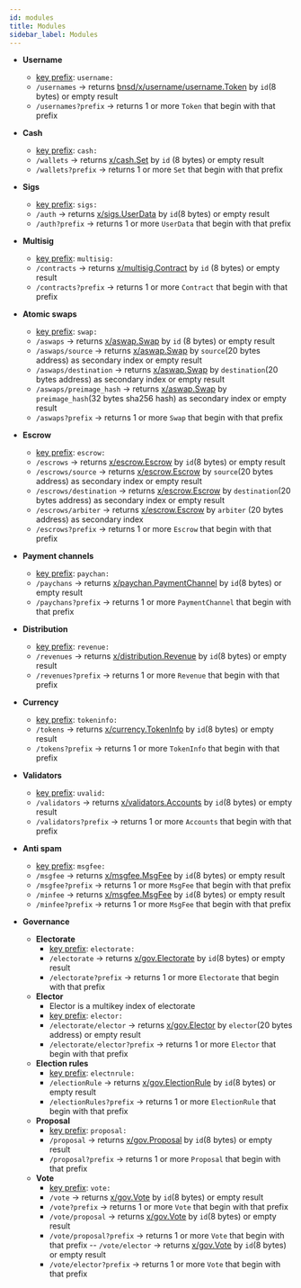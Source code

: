 ```yaml
---
id: modules
title: Modules 
sidebar_label: Modules
---
```


- **Username**

  - [key prefix](https://github.com/iov-one/weave/blob/v0.18.0/cmd/bnsd/x/username/model.go#L73): `username:`
  - `/usernames` -> returns [bnsd/x/username/username.Token](https://github.com/iov-one/weave/blob/v0.18.0/cmd/bnsd/x/username/codec.proto#L7-L26) by `id`(8 bytes) or empty result
  - `/usernames?prefix` -> returns 1 or more `Token` that begin with that prefix

- **Cash**

  - [key prefix](https://github.com/iov-one/weave/blob/v0.18.0/x/cash/model.go#L18): `cash:`
  - `/wallets` -> returns [x/cash.Set](https://github.com/iov-one/weave/blob/v0.18.0/x/cash/codec.proto#L11-L14) by `id` (8 bytes) or empty result
  - `/wallets?prefix` -> returns 1 or more `Set` that begin with that prefix

- **Sigs**

  - [key prefix](https://github.com/iov-one/weave/blob/v0.18.0/x/sigs/model.go#L117): `sigs:`
  - `/auth` -> returns [x/sigs.UserData](https://github.com/iov-one/weave/blob/v0.18.0/spec/proto/x/sigs/codec.proto#L13-L17) by `id`(8 bytes) or empty result
  - `/auth?prefix` -> returns 1 or more `UserData` that begin with that prefix

- **Multisig**

  - [key prefix](https://github.com/iov-one/weave/blob/v0.18.0/x/multisig/model.go#L86): `multisig:`
  - `/contracts` -> returns [x/multisig.Contract](https://github.com/iov-one/weave/blob/v0.18.0/x/multisig/codec.proto#L8-L21) by `id` (8 bytes) or empty result
  - `/contracts?prefix` -> returns 1 or more `Contract` that begin with that prefix

- **Atomic swaps**

  - [key prefix](https://github.com/iov-one/weave/blob/v0.18.0/x/aswap/model.go#L85): `swap:`
  - `/aswaps` -> returns [x/aswap.Swap](https://github.com/iov-one/weave/blob/v0.18.0/x/aswap/codec.proto#L9-L29) by `id` (8 bytes) or empty result
  - `/aswaps/source` -> returns [x/aswap.Swap](https://github.com/iov-one/weave/blob/v0.18.0/x/aswap/codec.proto#L9-L29) by `source`(20 bytes address) as secondary index or empty result
  - `/aswaps/destination` -> returns [x/aswap.Swap](https://github.com/iov-one/weave/blob/v0.18.0/x/aswap/codec.proto#L9-L29) by `destination`(20 bytes address) as secondary index or empty result
  - `/aswaps/preimage_hash` -> returns [x/aswap.Swap](https://github.com/iov-one/weave/blob/v0.18.0/x/aswap/codec.proto#L9-L29) by `preimage_hash`(32 bytes sha256 hash) as secondary index or empty result
  - `/aswaps?prefix` -> returns 1 or more `Swap` that begin with that prefix

- **Escrow**

  - [key prefix](https://github.com/iov-one/weave/blob/v0.18.0/x/escrow/model.go#L113): `escrow:`
  - `/escrows` -> returns [x/escrow.Escrow](https://github.com/iov-one/weave/blob/v0.18.0/x/escrow/codec.proto#L9-L28) by `id`(8 bytes) or empty result
  - `/escrows/source` -> returns [x/escrow.Escrow](https://github.com/iov-one/weave/blob/v0.18.0/x/escrow/codec.proto#L9-L28) by `source`(20 bytes address) as secondary index or empty result
  - `/escrows/destination` -> returns [x/escrow.Escrow](https://github.com/iov-one/weave/blob/v0.18.0/x/escrow/codec.proto#L9-L28) by `destination`(20 bytes address) as secondary index or empty result
  - `/escrows/arbiter` -> returns [x/escrow.Escrow](https://github.com/iov-one/weave/blob/v0.18.0/x/escrow/codec.proto#L9-L28) by `arbiter` (20 bytes address) as secondary index
  - `/escrows?prefix` -> returns 1 or more `Escrow` that begin with that prefix

- **Payment channels**

  - [key prefix](https://github.com/iov-one/weave/blob/v0.18.0/x/paychan/model.go#L67): `paychan:`
  - `/paychans` -> returns [x/paychan.PaymentChannel](https://github.com/iov-one/weave/blob/v0.18.0/x/paychan/codec.proto#L10-L36) by `id`(8 bytes) or empty result
  - `/paychans?prefix` -> returns 1 or more `PaymentChannel` that begin with that prefix

- **Distribution**

  - [key prefix](https://github.com/iov-one/weave/blob/v0.18.0/x/distribution/model.go#L110): `revenue:`
  - `/revenues` -> returns [x/distribution.Revenue](https://github.com/iov-one/weave/blob/v0.18.0/x/distribution/codec.proto#L8-L20) by `id`(8 bytes) or empty result
  - `/revenues?prefix` -> returns 1 or more `Revenue` that begin with that prefix

- **Currency**

  - [key prefix](https://github.com/iov-one/weave/blob/v0.18.0/x/currency/model.go#L55): `tokeninfo:`
  - `/tokens` -> returns [x/currency.TokenInfo](https://github.com/iov-one/weave/blob/v0.18.0/x/currency/codec.proto#L7-L12) by `id`(8 bytes) or empty result
  - `/tokens?prefix` -> returns 1 or more `TokenInfo` that begin with that prefix

- **Validators**

  - [key prefix](https://github.com/iov-one/weave/blob/v0.18.0/x/validators/model.go#L16): `uvalid:`
  - `/validators` -> returns [x/validators.Accounts](https://github.com/iov-one/weave/blob/v0.18.0/x/validators/codec.proto#L14-L18) by `id`(8 bytes) or empty result
  - `/validators?prefix` -> returns 1 or more `Accounts` that begin with that prefix

- **Anti spam**

  - [key prefix](https://github.com/iov-one/weave/blob/v0.18.0/x/msgfee/model.go#L48): `msgfee:`
  - `/msgfee` -> returns [x/msgfee.MsgFee](https://github.com/iov-one/weave/blob/v0.18.0/x/msgfee/codec.proto#L9-L16) by `id`(8 bytes) or empty result
  - `/msgfee?prefix` -> returns 1 or more `MsgFee` that begin with that prefix
  - `/minfee` -> returns [x/msgfee.MsgFee](https://github.com/iov-one/weave/blob/v0.18.0/x/msgfee/codec.proto#L9-L16) by `id`(8 bytes) or empty result
  - `/minfee?prefix` -> returns 1 or more `MsgFee` that begin with that prefix

- **Governance**
  - **Electorate**
    - [key prefix](https://github.com/iov-one/weave/blob/v0.18.0/x/gov/bucket.go#L17): `electorate:`
    - `/electorate` -> returns [x/gov.Electorate](https://github.com/iov-one/weave/blob/v0.18.0/x/gov/codec.proto#L9-L24) by `id`(8 bytes) or empty result
    - `/electorate?prefix` -> returns 1 or more `Electorate` that begin with that prefix
  - **Elector**
    - Elector is a multikey index of electorate
    - [key prefix](https://github.com/iov-one/weave/blob/v0.18.0/x/gov/bucket.go#L18): `elector:`
    - `/electorate/elector` -> returns [x/gov.Elector](https://github.com/iov-one/weave/blob/v0.18.0/x/gov/codec.proto#L24-L32) by `elector`(20 bytes address) or empty result
    - `/electorate/elector?prefix` -> returns 1 or more `Elector` that begin with that prefix
  - **Election rules**
    - [key prefix](https://github.com/iov-one/weave/blob/v0.18.0/x/gov/bucket.go#L51): `electnrule:`
    - `/electionRule` -> returns [x/gov.ElectionRule](https://github.com/iov-one/weave/blob/v0.18.0/x/gov/codec.proto#L33-L63) by `id`(8 bytes) or empty result
    - `/electionRules?prefix` -> returns 1 or more `ElectionRule` that begin with that prefix
  - **Proposal**
    - [key prefix](https://github.com/iov-one/weave/blob/v0.18.0/x/gov/bucket.go#L77): `proposal:`
    - `/proposal` -> returns [x/gov.Proposal](https://github.com/iov-one/weave/blob/v0.18.0/x/gov/codec.proto#L78-L116) by `id`(8 bytes) or empty result
    - `/proposal?prefix` -> returns 1 or more `Proposal` that begin with that prefix
  - **Vote**
    - [key prefix](https://github.com/iov-one/weave/blob/v0.18.0/x/gov/bucket.go#L186): `vote:`
    - `/vote` -> returns [x/gov.Vote](https://github.com/iov-one/weave/blob/v0.18.0/x/gov/codec.proto#L169-L179) by `id`(8 bytes) or empty result
    - `/vote?prefix` -> returns 1 or more `Vote` that begin with that prefix
    - `/vote/proposal` -> returns [x/gov.Vote](https://github.com/iov-one/weave/blob/v0.18.0/x/gov/codec.proto#L169-L179) by `id`(8 bytes) or empty result
    - `/vote/proposal?prefix` -> returns 1 or more `Vote` that begin with that prefix
      -- `/vote/elector` -> returns [x/gov.Vote](https://github.com/iov-one/weave/blob/v0.18.0/x/gov/codec.proto#L169-L179) by `id`(8 bytes) or empty result
    - `/vote/elector?prefix` -> returns 1 or more `Vote` that begin with that prefix
